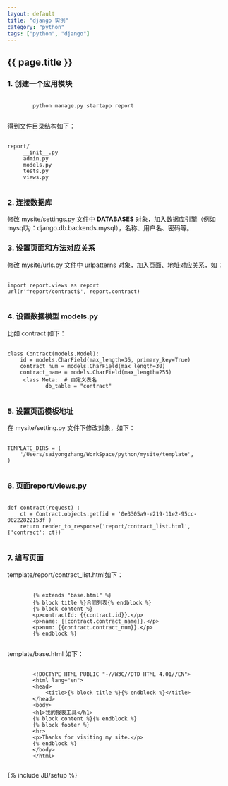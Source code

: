 ```yaml
---
layout: default
title: "django 实例"
category: "python"
tags: ["python", "django"]
---
```

<h2>{{ page.title }}</h2>
<h3>1. 创建一个应用模块</h3>
<pre>
	<code>
		python manage.py startapp report
	</code>
</pre>
<p>得到文件目录结构如下：</p>
<pre>
	<code>
report/
     __init__.py
     admin.py
     models.py
     tests.py
     views.py
    </code>
</pre>

<h3>2. 连接数据库</h3>
<p>
修改 mysite/settings.py 文件中 <strong>DATABASES</strong> 对象，加入数据库引擎（例如mysql为：django.db.backends.mysql），名称、用户名、密码等。
</p>

<h3>3. 设置页面和方法对应关系</h3>
<p>
修改 mysite/urls.py 文件中 urlpatterns 对象，加入页面、地址对应关系，如：
</p>
<pre>
	<code>
import report.views as report 
url(r'^report/contract$', report.contract)
	</code>
</pre>

<h3>4. 设置数据模型 models.py</h3>
<p>
比如 contract 如下：
</p>
<pre>
	<code>
class Contract(models.Model):
    id = models.CharField(max_length=36, primary_key=True)
    contract_num = models.CharField(max_length=30)
    contract_name = models.CharField(max_length=255)
     class Meta:  # 自定义表名
            db_table = "contract"
	</code>
</pre>

<h3>5. 设置页面模板地址</h3>
<p>
在 mysite/setting.py 文件下修改对象，如下：
</p>
<pre>
	<code>
TEMPLATE_DIRS = (
    '/Users/saiyongzhang/WorkSpace/python/mysite/template',
)
	</code>
</pre>

<h3>6. 页面report/views.py</h3>
<pre>
	<code>
def contract(request) :
    ct = Contract.objects.get(id = '0e3305a9-e219-11e2-95cc-00222822153f')
    return render_to_response('report/contract_list.html', {'contract': ct})
	</code>
</pre>

<h3>7. 编写页面 </h3>
<p>
template/report/contract_list.html如下：
</p>
<pre>
	<code>
		{%&nbsp;extends&nbsp;&quot;base.html&quot;&nbsp;%}
		{%&nbsp;block&nbsp;title&nbsp;%}合同列表{%&nbsp;endblock&nbsp;%}
		{%&nbsp;block&nbsp;content&nbsp;%}
		&lt;p&gt;contractId:&nbsp;{{contract.id}}.&lt;/p&gt;
		&lt;p&gt;name:&nbsp;{{contract.contract_name}}.&lt;/p&gt;
		&lt;p&gt;num:&nbsp;{{contract.contract_num}}.&lt;/p&gt;
		{%&nbsp;endblock&nbsp;%}
	</code>
</pre>

<p>
template/base.html 如下：
</p>
<pre>
	<code>
		&lt;!DOCTYPE&nbsp;HTML&nbsp;PUBLIC&nbsp;&quot;-//W3C//DTD&nbsp;HTML&nbsp;4.01//EN&quot;&gt;
		&lt;html&nbsp;lang=&quot;en&quot;&gt;
		&lt;head&gt;
		&nbsp;&nbsp;&nbsp;&nbsp;&lt;title&gt;{%&nbsp;block&nbsp;title&nbsp;%}{%&nbsp;endblock&nbsp;%}&lt;/title&gt;
		&lt;/head&gt;
		&lt;body&gt;
		&lt;h1&gt;我的报表工具&lt;/h1&gt;
		{%&nbsp;block&nbsp;content&nbsp;%}{%&nbsp;endblock&nbsp;%}
		{%&nbsp;block&nbsp;footer&nbsp;%}
		&lt;hr&gt;
		&lt;p&gt;Thanks&nbsp;for&nbsp;visiting&nbsp;my&nbsp;site.&lt;/p&gt;
		{%&nbsp;endblock&nbsp;%}
		&lt;/body&gt;
		&lt;/html&gt;	
	</code>
</pre>

{% include JB/setup %}